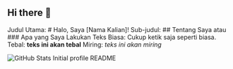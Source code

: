 ## Hi there 👋

<!--
**Firmxn/Firmxn** is a ✨ _special_ ✨ repository because its `README.md` (this file) appears on your GitHub profile.

Here are some ideas to get you started:

- 🔭 I’m currently working on ...
- 🌱 I’m currently learning ...
- 👯 I’m looking to collaborate on ...
- 🤔 I’m looking for help with ...
- 💬 Ask me about ...
- 📫 How to reach me: ...
- 😄 Pronouns: ...
- ⚡ Fun fact: ...
-->

Judul Utama: # Halo, Saya [Nama Kalian]!
Sub-judul: ## Tentang Saya atau ### Apa yang Saya Lakukan
Teks Biasa: Cukup ketik saja seperti biasa.
Tebal: **teks ini akan tebal**
Miring: *teks ini akan miring*


![GitHub Stats](https://github-readme-stats.vercel.app/api?username=Firmxn&show_icons=true&theme=radical)
Initial profile README
